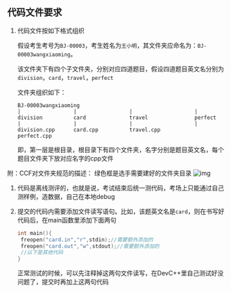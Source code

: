 ## 代码文件要求

1. 代码文件按如下格式组织

   假设考生考号为`BJ-00003`，考生姓名为`王小明`，其文件夹应命名为：`BJ-00003wangxiaoming`。

   该文件夹下有四个子文件夹，分别对应四道题目，假设四道题目英文名分别为`division`，`card`，`travel`，`perfect`

   文件夹组织如下：

   ```none
   BJ-00003wangxiaoming
   |                 |                 |                    |
   division          card              travel               perfect
   |                 |                 |                    |
   division.cpp      card.cpp          travel.cpp           perfect.cpp
   ```

   即，第一层是根目录，根目录下有四个文件夹，名字分别是题目英文名，每个题目文件夹下放对应名字的cpp文件

附：CCF对文件夹规范的描述： 绿色框是选手需要建好的文件夹目录 ![img](https://tva1.sinaimg.cn/large/e6c9d24egy1h49e8fiwkij20u00nbq6h.jpg)

1. 代码是离线测评的，也就是说，考试结束后统一测代码，考场上只能通过自己测样例，造数据，自己在本地debug

2. 提交的代码内需要添加文件读写语句。比如，该题英文名是`card`，则在书写好代码后，在main函数里添加下面两句

   ```cpp
   int main(){
   	freopen("card.in","r",stdin);//需要额外添加的
   	freopen("card.out","w",stdout);//需要额外添加的
   	//以下是其他代码
   }
   ```

   正常测试的时候，可以先注释掉这两句文件读写，在DevC++里自己测试好没问题了，提交时再加上这两句代码